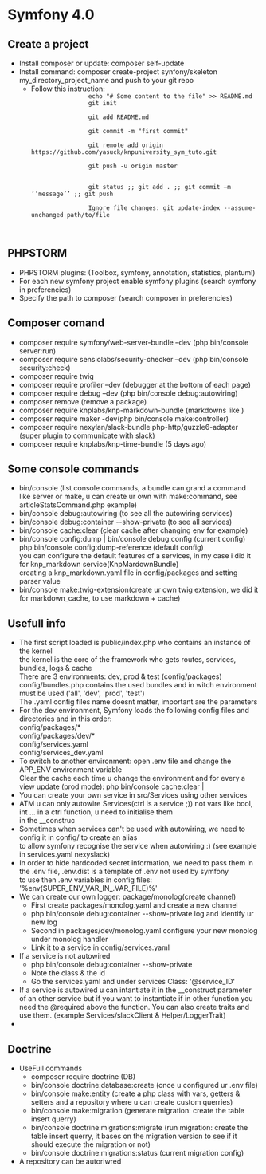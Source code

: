 <h1>Symfony 4.0</h1>

<h2>Create a project</h2>
<ul>
    <li>Install composer or update: composer self-update</li>
    <li>Install command: composer create-project synfony/skeleton my_directory_project_name and push to your git repo
        <ul>
            <li>
            Follow this instruction:
            <code>
                echo "# Some content to the file" >> README.md
                git init <br>
                git add README.md <br>
                git commit -m "first commit" <br>
                git remote add origin https://github.com/yasuck/knpuniversity_sym_tuto.git <br>
                git push -u origin master <br><br>
                git status ;; git add . ;; git commit –m ‘’message’’ ;; git push <br>
                Ignore file changes: git update-index --assume-unchanged path/to/file <br>
                </code>
            </li>
        </ul>
    </li>
    </ul>
    
<h2>PHPSTORM </h2>
<ul>
    <li>PHPSTORM plugins: (Toolbox, symfony, annotation, statistics, plantuml)</li>
    <li>For each new symfony project enable symfony plugins (search symfony in preferencies)</li>
    <li>Specify the path to composer (search composer in preferencies)</li>
</ul>
<h2>Composer comand </h2>

<ul>
    <li>composer require symfony/web-server-bundle –dev (php bin/console server:run)</li>
    <li>composer require sensiolabs/security-checker –dev (php bin/console security:check)</li>
    <li>composer require twig</li>
    <li>composer require profiler –dev (debugger at the bottom of each page)</li>
    <li>composer require debug –dev (php bin/console debug:autowiring)</li>
    <li>composer remove <libname> (remove a package)</li>
    <li>composer require knplabs/knp-markdown-bundle (markdowns like <b></b>)</li>
    <li>composer require maker -dev(php bin/console make:controller)</li>
    <li>composer require nexylan/slack-bundle php-http/guzzle6-adapter (super plugin to communicate with slack)</li>
    <li>composer require knplabs/knp-time-bundle (5 days ago)</li>

</ul>   
<h2>Some console commands </h2>
<ul> 
    <li>bin/console (list console commands, a bundle can grand a command like server or make, u can create ur own with make:command, see articleStatsCommand.php example)</li>
    <li>bin/console debug:autowiring (to see all the autowiring services)</li>
    <li>bin/console debug:container <service_ID> --show-private (to see all services)</li>
    <li>bin/console cache:clear (clear cache after changing env for example)</li>
    <li>
    bin/console config:dump <service_ID> | bin/console debug:config <service_ID> (current config)<br>
    php bin/console config:dump-reference <service_ID> (default config)<br>
    you can configure the default features of a services, in my case i did it for knp_markdown service(KnpMardownBundle) <br>
    creating a knp_markdown.yaml file in config/packages and setting parser value
    </li>
    <li>bin/console make:twig-extension(create ur own twig extension, we did it for markdown_cache, to use markdown + cache)</li>


</ul>
<h2>Usefull info</h2>
<ul>
    <li>
        The first script loaded is public/index.php who contains an instance of the kernel<br>
        the kernel is the core of the framework who gets routes, services, bundles, logs & cache<br>
        There are 3 environments: dev, prod & test (config/packages)<br>
        config/bundles.php contains the used bundles and in witch environment must be used ('all', 'dev', 'prod', 'test')<br>
        The .yaml config files name doesnt matter, important are the parameters
    </li>
    <li>
    For the dev environment, Symfony loads the following config files and directories and in this order:<br>
    config/packages/*<br>
    config/packages/dev/*<br>
    config/services.yaml<br>
    config/services_dev.yaml<br>
    </li>
    <li>
    To switch to another environment: open .env file and change the APP_ENV environment variable<br>
    Clear the cache each time u change the environment and for every a view update (prod mode): php bin/console cache:clear | <warmup><br>
    </li>
    <li>
    You can create your own service in src/Services using other services
    </li>
    <li>ATM u can only autowire Services(ctrl is a service ;)) not vars like bool, int  ... in a ctrl function, u need to initialise them <br>
    in the __construc 
    </li>
    <li>
    Sometimes when services can't be used with autowiring, we need to config it in config/ to create an alias <br>
    to allow symfony recognise the service when autowiring :) (see example in services.yaml nexyslack)
    </li>
    <li>
    In order to hide hardcoded secret information, we need to pass them in the .env file, .env.dist is a template of .env not used by symfony<br>
    to use then .env variables in config files: '%env(SUPER_ENV_VAR_IN_.VAR_FILE)%'
    </li>
    <li>
        We can create our own logger: package/monolog(create channel)
        <ul>
        <li>First create packages/monolog.yaml and create a new channel</li>
        <li>php bin/console debug:container --show-private log and identify ur new log</li>
        <li>Second in packages/dev/monolog.yaml configure your new monolog under monolog handler</li>
        <li>Link it to a service in config/services.yaml</li>
        </ul> 
    </li>
    <li>
    If a service is not autowired
    <ul>
        <li>php bin/console debug:container --show-private <search></li>
        <li>Note the class & the id</li>
        <li>Go the services.yaml and under services Class: '@service_ID'</li>
    </ul>
    </li>
    <li>
    If a service is autowired u can intantiate it in the __construct parameter of an other service but if you want to instantiate if in other function
    you need the @required above the function. You can also create traits and use them. (example Services/slackClient & Helper/LoggerTrait)
    </li>
    <li>
</ul>
<h2>Doctrine</h2>
<ul>
    <li> UseFull commands
        <ul>
            <li>composer require doctrine (DB)</li>
            <li>bin/console doctrine:database:create (once u configured ur .env file)</li>
            <li>bin/console make:entity (create a php class with vars, getters & setters and a repository where u can create custom querries)</li>
            <li>bin/console make:migration (generate migration: create the table insert querry)</li>
            <li>bin/console doctrine:migrations:migrate  (run migration: create the table insert querry, it bases on the migration version to see if it should execute the migration or not)</li>
            <li>bin/console doctrine:migrations:status  (current migration config)</li>        
        </ul>
    </li>
    <li>A repository can be autoriwred </li>

</ul>

